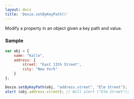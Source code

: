 ```yaml
---
layout: docs
title: 'Dexie.setByKeyPath()'
---
```


Modify a property in an object given a key path and value.

### Sample

```javascript
var obj = {
    name: "Kalle",
    address: {
        street: "East 13th Street",
        city: "New York"
    }
};

Dexie.setByKeyPath(obj, "address.street", "Elm Street");
alert (obj.address.street); // Will alert ("Elm Street");
```
